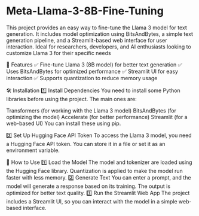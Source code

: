 # Meta-Llama-3-8B-Fine-Tuning
This project provides an easy way to fine-tune the Llama 3 model for text generation. It includes model optimization using BitsAndBytes, a simple text generation pipeline, and a Streamlit-based web interface for user interaction. Ideal for researchers, developers, and AI enthusiasts looking to customize Llama 3 for their specific needs

📌 Features
✅ Fine-tune Llama 3 (8B model) for better text generation
✅ Uses BitsAndBytes for optimized performance
✅ Streamlit UI for easy interaction
✅ Supports quantization to reduce memory usage

🛠️ Installation
1️⃣ Install Dependencies
You need to install some Python libraries before using the project. The main ones are:

Transformers (for working with the Llama 3 model)
BitsAndBytes (for optimizing the model)
Accelerate (for better performance)
Streamlit (for a web-based UI)
You can install these using pip.

2️⃣ Set Up Hugging Face API Token
To access the Llama 3 model, you need a Hugging Face API token. You can store it in a file or set it as an environment variable.

🚀 How to Use
1️⃣ Load the Model
The model and tokenizer are loaded using the Hugging Face library.
Quantization is applied to make the model run faster with less memory.
2️⃣ Generate Text
You can enter a prompt, and the model will generate a response based on its training.
The output is optimized for better text quality.
3️⃣ Run the Streamlit Web App
The project includes a Streamlit UI, so you can interact with the model in a simple web-based interface.
